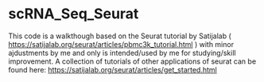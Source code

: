 # scRNA_Seq_Seurat

This code is a walkthough based on the Seurat tutorial by Satijalab ( https://satijalab.org/seurat/articles/pbmc3k_tutorial.html ) 
with minor ajdustments by me and only is intended/used by me for studying/skill improvement. 
A collection of tutorials of other applications of seurat can be found here: https://satijalab.org/seurat/articles/get_started.html
